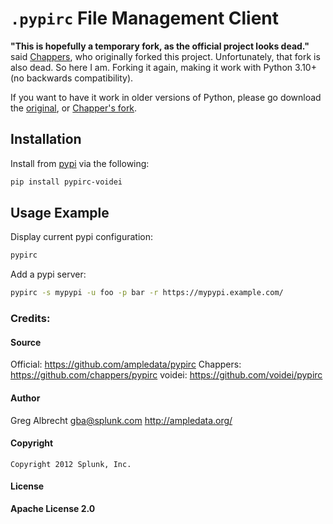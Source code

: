 <!-- markdownlint-disable MD026 MD036-->

# `.pypirc` File Management Client

**"This is hopefully a temporary fork, as the official project looks dead."**
said [Chappers](https://github.com/charliec443), who originally forked this project. Unfortunately, that fork is also dead.
So here I am. Forking it again, making it work with Python 3.10+ (no backwards compatibility).

If you want to have it work in older versions of Python, please go download the [original](https://github.com/ampledata/pypirc), or [Chapper's fork](https://github.com/charliec443/pypirc).

## Installation

Install from [pypi](https://pypi.org) via the following:

```bash
pip install pypirc-voidei
```

## Usage Example

Display current pypi configuration:

```bash
pypirc
```

Add a pypi server:

```bash
pypirc -s mypypi -u foo -p bar -r https://mypypi.example.com/
```

### Credits:

#### Source

Official: <https://github.com/ampledata/pypirc>
Chappers: <https://github.com/chappers/pypirc>
voidei: <https://github.com/voidei/pypirc>

#### Author

Greg Albrecht <gba@splunk.com>
<http://ampledata.org/>

#### Copyright

```plaintext
Copyright 2012 Splunk, Inc.
```

#### License

**Apache License 2.0**
